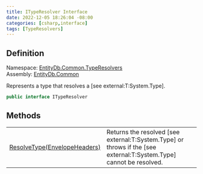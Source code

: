 ```yaml
---
title: ITypeResolver Interface
date: 2022-12-05 18:26:04 -08:00
categories: [csharp,interface]
tags: [TypeResolvers]
---
```


## Definition
Namespace: <a href='/posts/csharp.namespace.entitydb.common.typeresolvers/'>EntityDb.Common.TypeResolvers</a><br />
Assembly: <a href='/posts/csharp.assembly.entitydb.common/'>EntityDb.Common</a><br />

Represents a type that resolves a [see external:T:System.Type].

```cs
public interface ITypeResolver
```
## Methods
<table><tr><td><!--/posts/csharp.notimplemented.entitydb.common.typeresolvers.ityperesolver.resolvetype/--><a href='#'>ResolveType(EnvelopeHeaders)</a></td><td>
Returns the resolved [see external:T:System.Type] or throws if the [see external:T:System.Type] cannot be resolved.
</td></tr></table>
